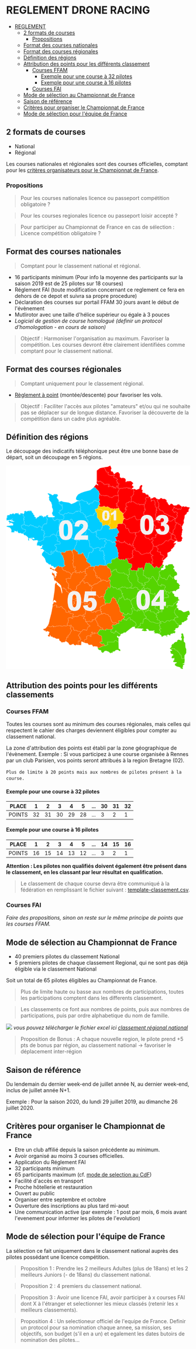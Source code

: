 # REGLEMENT DRONE RACING

<!-- TOC -->

- [REGLEMENT](#reglement)
  - [2 formats de courses](#2-formats-de-courses)
    - [Propositions](#propositions)
  - [Format des courses nationales](#format-des-courses-nationale)
  - [Format des courses régionales](#format-des-courses-régionale)
  - [Définition des régions](#définition-des-régions)
  - [Attribution des points pour les différents classement](#attribution-des-points-pour-les-différents-classement)
    - [Courses FFAM](#courses-ffam)
      - [Exemple pour une course à 32 pilotes](#exemple-pour-une-course-à-32-pilotes)
      - [Exemple pour une course à 16 pilotes](#exemple-pour-une-course-à-16-pilotes)
    - [Courses FAI](#courses-fai)
  - [Mode de sélection au Championnat de France](#mode-de-sélection-au-championnat-de-france)
  - [Saison de référence](#saison-de-référence)
  - [Critères pour organiser le Championnat de France](#critères-pour-organiser-le-championnat-de-france)
  - [Mode de sélection pour l'équipe de France](#mode-de-sélection-pour-léquipe-de-france)

<!-- /TOC -->

## 2 formats de courses

- National
- Régional

Les courses nationales et régionales sont des courses officielles, comptant pour les [critères organisateurs pour le Championnat de France](#critere-pour-organiser-le-championnat-de-france).

### Propositions

> Pour les courses nationales licence ou passeport compétition obligatoire ?

> Pour les courses regionales licence ou passeport loisir accepté ?

> Pour participer au Championnat de France en cas de sélection : Licence compétition obligatoire ?

## Format des courses nationales

> Comptant pour le classement national et régional.

- 16 participants minimum (Pour info la moyenne des participants sur la saison 2019 est de 25 pilotes sur 18 courses)
-	Réglement FAI (toute modification concernant ce reglement ce fera en dehors de ce depot et suivra sa propre procedure)
- Déclaration des courses sur portail FFAM 30 jours avant le début de l'évènement
- Mutlirotor avec une taille d'hélice supérieur ou égale à 3 pouces
- _Logiciel de gestion de course homologué (definir un protocol d'homologation - en cours de saison)_

> Objectif : Harmoniser l'organisation au maximum. Favoriser la compétition. Les courses devront être clairement identifiées comme comptant pour le classement national.

## Format des courses régionales

> Comptant uniquement pour le classement régional.

-	[Règlement à point](reglement-a-point.md) (montée/descente) pour favoriser les vols.

> Objectif : Faciliter l'accès aux pilotes "amateurs" et/ou qui ne souhaite pas se déplacer sur de longue distance. Favoriser la découverte de la compétition dans un cadre plus agréable.

## Définition des régions

Le découpage des indicatifs téléphonique peut être une bonne base de départ, soit un découpage en 5 régions.

![](images/decoupage-regional.png)

## Attribution des points pour les différents classements

### Courses FFAM

Toutes les courses sont au minimum des courses régionales, mais celles qui respectent le cahier des charges deviennent éligibles pour compter au classement national.

La zone d'attribution des points est établi par la zone géographique de l'évènement. Exemple : Si vous participez à une course organisée à Rennes par un club Parisien, vos points seront attribués à la region Bretagne (02).

```Plus de limite à 20 points mais aux nombres de pilotes présent à la course.```

#### Exemple pour une course à 32 pilotes

PLACE | 1 | 2 | 3 | 4 | 5 | ... | 30 | 31 | 32
-- | -- | -- | -- | -- | -- | -- | -- | -- | --
POINTS | 32 | 31 | 30 | 29| 28 | ... | 3 | 2 | 1

#### Exemple pour une course à 16 pilotes

PLACE | 1 | 2 | 3 | 4 | 5 | ... | 14 | 15 | 16
-- | -- | -- | -- | -- | -- | -- | -- | -- | --
POINTS | 16 | 15 | 14 | 13| 12 | ... | 3 | 2 | 1

**Attention : Les pilotes non qualifiés doivent également être présent dans le classement, en les classant par leur résultat en qualification.**

> Le classement de chaque course devra être communiqué à la fédération en remplissant le fichier suivant : [template-classement.csv](fichiers/template-classement.csv).

### Courses FAI

*Faire des propositions, sinon on reste sur le même principe de points que les courses FFAM.*

## Mode de sélection au Championnat de France

- 40 premiers pilotes du classement National
- 5 premiers pilotes de chaque classement Regional, qui ne sont pas déjà éligible via le classement National

Soit un total de 65 pilotes éligibles au Championnat de France.

> Plus de limite haute ou basse aux nombres de participations, toutes les participations comptent dans les differents classement.

> Les classements ce font aux nombres de points, puis aux nombres de participations, puis par ordre alphabetique du nom de famille.

![](images/exemple-tableau-regional-national.jpg)
_vous pouvez télécharger le fichier excel ici [classement régional national](fichiers/classement_regional_national.xlsx)_

> Proposition de Bonus : A chaque nouvelle region, le pilote prend +5 pts de bonus par région, au classement national -> favoriser le déplacement inter-région

## Saison de référence

Du lendemain du dernier week-end de juillet année N, au dernier week-end, inclus de juillet année N+1.

Exemple : Pour la saison 2020, du lundi 29 juillet 2019, au dimanche 26 juillet 2020.

## Critères pour organiser le Championnat de France

- Etre un club affilié depuis la saison précédente au minimum.
- Avoir organisé au moins 3 courses officielles.
- Application du Réglement FAI
- 32 participants minimum
- 65 participants maximum (cf. [mode de selection au CdF](#mode-de-selection-au-championnat-de-france))  
- Facilité d'accès en transport
- Proche hôtellerie et restauration
- Ouvert au public
- Organiser entre septembre et octobre
- Ouverture des inscriptions au plus tard mi-aout
- Une communication active (par exemple : 1 post par mois, 6 mois avant l'evenement pour informer les pilotes de l'evolution)

## Mode de sélection pour l'équipe de France

La sélection ce fait uniquement dans le classement national auprès des pilotes possédant une licence compétition.

>Proposition 1 : Prendre les 2 meilleurs Adultes (plus de 18ans) et les 2 meilleurs Juniors (- de 18ans) du classement national.

>Proposition 2 : 4 premiers du classement national.

>Proposition 3 : Avoir une licence FAI, avoir participer à x courses FAI dont X à l'étranger et selectionner les mieux classés (retenir les x meilleurs classements).

>Proposition 4 : Un selectioneur officiel de l'equipe de France. Definir un protocol pour sa nomination chaque annee, sa mission, ses objectifs, son budget (s'il en a un) et egalement les dates butoirs de nomination des pilotes...
